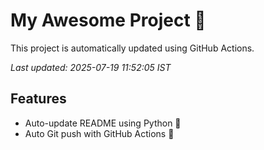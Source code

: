 # My Awesome Project 🚀

This project is automatically updated using GitHub Actions.

_Last updated: 2025-07-19 11:52:05 IST_

## Features
- Auto-update README using Python 🐍
- Auto Git push with GitHub Actions 🤖
